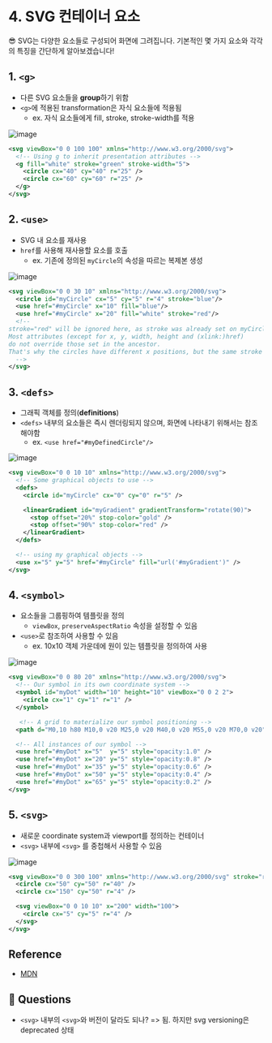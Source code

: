 # 4. SVG 컨테이너 요소

<aside>
😎 SVG는 다양한 요소들로 구성되어 화면에 그려집니다. 기본적인 몇 가지 요소와 각각의 특징을 간단하게 알아보겠습니다!

</aside>

## 1. `<g>`

- 다른 SVG 요소들을 **group**하기 위함
- `<g>`에 적용된 transformation은 자식 요소들에 적용됨
  - ex. 자식 요소들에게 fill, stroke, stroke-width를 적용
  
![image](https://user-images.githubusercontent.com/40855076/168924833-85c54f9b-0e5b-42fc-9e54-ab860b7fab30.png)

```svg
<svg viewBox="0 0 100 100" xmlns="http://www.w3.org/2000/svg">
  <!-- Using g to inherit presentation attributes -->
  <g fill="white" stroke="green" stroke-width="5">
    <circle cx="40" cy="40" r="25" />
    <circle cx="60" cy="60" r="25" />
  </g>
</svg>
```

## 2. `<use>`

- SVG 내 요소를 재사용
- `href`를 사용해 재사용할 요소를 호출
  - ex. 기존에 정의된 `myCircle`의 속성을 따르는 복제본 생성


![image](https://user-images.githubusercontent.com/40855076/168924841-dc669f1f-bed1-4295-a81f-5073616f13af.png)

```svg
<svg viewBox="0 0 30 10" xmlns="http://www.w3.org/2000/svg">
  <circle id="myCircle" cx="5" cy="5" r="4" stroke="blue"/>
  <use href="#myCircle" x="10" fill="blue"/>
  <use href="#myCircle" x="20" fill="white" stroke="red"/>
  <!--
stroke="red" will be ignored here, as stroke was already set on myCircle.
Most attributes (except for x, y, width, height and (xlink:)href)
do not override those set in the ancestor.
That's why the circles have different x positions, but the same stroke value.
  -->
</svg>

```

## 3. `<defs>`

- 그래픽 객체를 정의(**definitions**)
- `<defs>` 내부의 요소들은 즉시 렌더링되지 않으며, 화면에 나타내기 위해서는 참조해야함
  - ex. `<use href="#myDefinedCircle"/>`


![image](https://user-images.githubusercontent.com/40855076/168924851-ad9225ef-fec6-47df-8c46-d0353a0cfdf9.png)

```svg
<svg viewBox="0 0 10 10" xmlns="http://www.w3.org/2000/svg">
  <!-- Some graphical objects to use -->
  <defs>
    <circle id="myCircle" cx="0" cy="0" r="5" />

    <linearGradient id="myGradient" gradientTransform="rotate(90)">
      <stop offset="20%" stop-color="gold" />
      <stop offset="90%" stop-color="red" />
    </linearGradient>
  </defs>

  <!-- using my graphical objects -->
  <use x="5" y="5" href="#myCircle" fill="url('#myGradient')" />
</svg>
```

## 4. `<symbol>`

- 요소들을 그룹핑하여 템플릿을 정의
  - `viewBox`, `preserveAspectRatio` 속성을 설정할 수 있음
- `<use>`로 참조하여 사용할 수 있음
  - ex. 10x10 객체 가운데에 원이 있는 템플릿을 정의하여 사용


![image](https://user-images.githubusercontent.com/40855076/168924858-9bf0737d-eb7b-4518-a20b-4c34b6a98563.png)

```svg
<svg viewBox="0 0 80 20" xmlns="http://www.w3.org/2000/svg">
  <!-- Our symbol in its own coordinate system -->
  <symbol id="myDot" width="10" height="10" viewBox="0 0 2 2">
    <circle cx="1" cy="1" r="1" />
  </symbol>

   <!-- A grid to materialize our symbol positioning -->
  <path d="M0,10 h80 M10,0 v20 M25,0 v20 M40,0 v20 M55,0 v20 M70,0 v20" fill="none" stroke="pink" />

  <!-- All instances of our symbol -->
  <use href="#myDot" x="5"  y="5" style="opacity:1.0" />
  <use href="#myDot" x="20" y="5" style="opacity:0.8" />
  <use href="#myDot" x="35" y="5" style="opacity:0.6" />
  <use href="#myDot" x="50" y="5" style="opacity:0.4" />
  <use href="#myDot" x="65" y="5" style="opacity:0.2" />
</svg>
```

## 5. `<svg>`

- 새로운 coordinate system과 viewport를 정의하는 컨테이너
- `<svg>` 내부에 `<svg>` 를 중첩해서 사용할 수 있음


![image](https://user-images.githubusercontent.com/40855076/168924874-205dd3cb-b740-498d-91d2-aab5bfcce76c.png)

```svg
<svg viewBox="0 0 300 100" xmlns="http://www.w3.org/2000/svg" stroke="red" fill="grey">
  <circle cx="50" cy="50" r="40" />
  <circle cx="150" cy="50" r="4" />

  <svg viewBox="0 0 10 10" x="200" width="100">
    <circle cx="5" cy="5" r="4" />
  </svg>
</svg>

```

## Reference

- [MDN](https://developer.mozilla.org/en-US/docs/Web/SVG/Element)

## 🧐 Questions 
- `<svg>` 내부의 `<svg>`와 버전이 달라도 되나? => 됨. 하지만 svg versioning은 deprecated 상태
